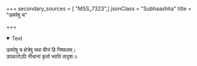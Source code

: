 +++
secondary_sources = [ "MSS_7323",]
jsonClass = "Subhaashita"
title = "ऊषरेषु च"

+++

<details open><summary>Text</summary>

ऊषरेषु च क्षेत्रेषु यथा बीजं हि निष्फलम्।  
उपकारोऽपि नीचानां कृतो भवति तादृशः॥
</details>
